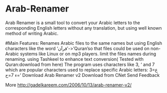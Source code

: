 # Arab-Renamer
Arab Renamer is a small tool to convert your Arabic letters to the corresponding English letters without any translation, but using well known method of writing Arabic.
 
#Main Features:
Renames Arabic files to the same names but using English characters like the word ‘قرآن’->’Quran’so that files could be used on non-Arabic systems like Linux or on mp3 players.
limit the files names during renaming.
using Tashkeel to enhance text conversion( Tested with Quran:download from here)
The program uses characters like 3, ‘ and 7 which are popular characters used to replace specific Arabic letters:
3=ع
‘=ء
7=ح
Download Arab Renamer v2
Download from CNet
Send Feedback

More http://gadelkareem.com/2006/10/13/arab-renamer-v2/
